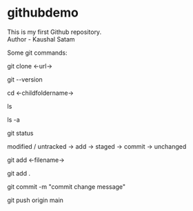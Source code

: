# githubdemo

This is my first Github repository.<br>
Author - Kaushal Satam

Some git commands:

<!-- cloning github repository/project -->

git clone <-url->

<!-- version -->

git --version

<!-- change directory -->

cd <-childfoldername->

<!-- list contents of the folder -->

ls

<!-- list contents of the folder including hidden files -->

ls -a

<!-- displays status of code -->

git status

modified / untracked -> add -> staged -> commit -> unchanged

<!-- add files / save changed files -->

git add <-filename->

<!-- to save multiple changes -->

git add .

<!-- commit -->

git commit -m "commit change message"

<!-- finally upload local repo content to remote repo -->

git push origin main

